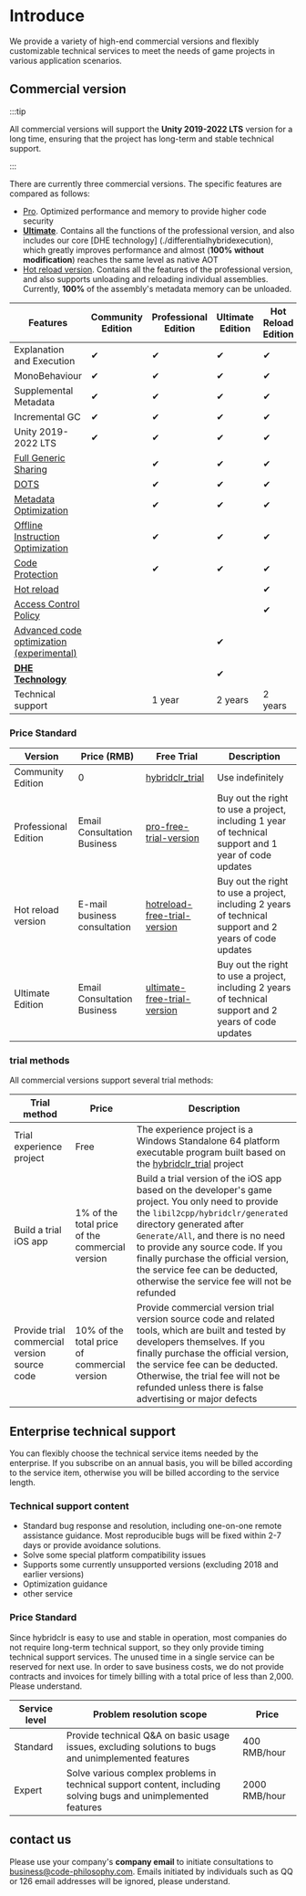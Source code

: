 # Introduce

We provide a variety of high-end commercial versions and flexibly customizable technical services to meet the needs of game projects in various application scenarios.

## Commercial version

:::tip

All commercial versions will support the **Unity 2019-2022 LTS** version for a long time, ensuring that the project has long-term and stable technical support.

:::

There are currently three commercial versions. The specific features are compared as follows:

- [Pro](./pro/intro.md). Optimized performance and memory to provide higher code security
- [**Ultimate**](./ultimate/intro.md). Contains all the functions of the professional version, and also includes our core [DHE technology] (./differentialhybridexecution), which greatly improves performance and almost (**100% without modification**) reaches the same level as native AOT
- [Hot reload version](./reload/intro.md). Contains all the features of the professional version, and also supports unloading and reloading individual assemblies. Currently, **100%** of the assembly's metadata memory can be unloaded.


|Features|Community Edition|Professional Edition|Ultimate Edition|Hot Reload Edition|
|-|-|-|-|-|
|Explanation and Execution|✔|✔|✔|✔|
|MonoBehaviour|✔|✔|✔|✔|
|Supplemental Metadata|✔|✔|✔|✔|
|Incremental GC|✔|✔|✔|✔|
|Unity 2019-2022 LTS|✔|✔|✔|✔|
|[Full Generic Sharing](./fullgenericsharing)||✔|✔|✔|
|[DOTS](./dots)||✔|✔|✔|
|[Metadata Optimization](./metadataoptimization.md)||✔|✔|✔|
|[Offline Instruction Optimization](./basiccodeoptimization)||✔|✔|✔|
|[Code Protection](./basicencryption)||✔|✔|✔|
|[Hot reload](./reload/hotreloadassembly)||||✔|
|[Access Control Policy](./accesspolicy)||||✔|
|[Advanced code optimization (experimental)](./advancedcodeoptimization)|||✔||
|[**DHE Technology**](./differentialhybridexecution)|||✔||
|Technical support||1 year|2 years|2 years|

### Price Standard

|Version|Price (RMB)|Free Trial|Description|
|-|-|-|-|
|Community Edition|0|[hybridclr_trial](https://github.com/focus-creative-games/hybridclr_trial)|Use indefinitely|
|Professional Edition|Email Consultation Business|[pro-free-trial-version](https://github.com/focus-creative-games/hybridclr_trial/releases/tag/v4.3.6)|Buy out the right to use a project, including 1 year of technical support and 1 year of code updates|
|Hot reload version|E-mail business consultation|[hotreload-free-trial-version](https://github.com/focus-creative-games/hybridclr_trial/releases/tag/v4.4.11)|Buy out the right to use a project, including 2 years of technical support and 2 years of code updates|
|Ultimate Edition|Email Consultation Business|[ultimate-free-trial-version](https://github.com/focus-creative-games/dhe_demo/releases/tag/v4.5.8)|Buy out the right to use a project, including 2 years of technical support and 2 years of code updates|

### trial methods

All commercial versions support several trial methods:


|Trial method|Price|Description|
|-|-|-|
|Trial experience project|Free|The experience project is a Windows Standalone 64 platform executable program built based on the [hybridclr_trial](https://github.com/focus-creative-games/hybridclr_trial) project|
|Build a trial iOS app|1% of the total price of the commercial version|Build a trial version of the iOS app based on the developer's game project. You only need to provide the `libil2cpp/hybridclr/generated` directory generated after `Generate/All`, and there is no need to provide any source code. If you finally purchase the official version, the service fee can be deducted, otherwise the service fee will not be refunded |
| Provide trial commercial version source code | 10% of the total price of commercial version | Provide commercial version trial version source code and related tools, which are built and tested by developers themselves. If you finally purchase the official version, the service fee can be deducted. Otherwise, the trial fee will not be refunded unless there is false advertising or major defects |

## Enterprise technical support

You can flexibly choose the technical service items needed by the enterprise. If you subscribe on an annual basis, you will be billed according to the service item, otherwise you will be billed according to the service length.

### Technical support content

- Standard bug response and resolution, including one-on-one remote assistance guidance. Most reproducible bugs will be fixed within 2-7 days or provide avoidance solutions.
- Solve some special platform compatibility issues
- Supports some currently unsupported versions (excluding 2018 and earlier versions)
- Optimization guidance
- other service

### Price Standard

Since hybridclr is easy to use and stable in operation, most companies do not require long-term technical support, so they only provide timing technical support services.
The unused time in a single service can be reserved for next use. In order to save business costs, we do not provide contracts and invoices for timely billing with a total price of less than 2,000. Please understand.

|Service level|Problem resolution scope|Price|
|-|-|-|
|Standard|Provide technical Q&A on basic usage issues, excluding solutions to bugs and unimplemented features|400 RMB/hour|
|Expert|Solve various complex problems in technical support content, including solving bugs and unimplemented features|2000 RMB/hour|


## contact us

Please use your company's **company email** to initiate consultations to business@code-philosophy.com. Emails initiated by individuals such as QQ or 126 email addresses will be ignored, please understand.
